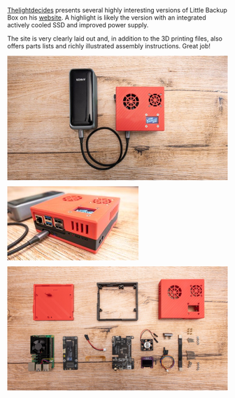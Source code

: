 
[Thelightdecides](https://github.com/thelightdecides) presents several highly interesting versions of Little Backup Box on his [website](https://www.thelightdecides.com/travel-photography-blog/little-backup-box-simple-reliable-backup). A highlight is likely the version with an integrated actively cooled SSD and improved power supply.

The site is very clearly laid out and, in addition to the 3D printing files, also offers parts lists and richly illustrated assembly instructions. Great job!

<img src="https://github.com/outdoorbits/case-for-little-backup-box/blob/main/Raspberry_Pi_5_SSD/images/little_backup_box_raspberry_finished_top.jpg"  align="left" title="Housing for Raspberry Pi 5, SSD included"><BR CLEAR="all">

<img src="https://github.com/outdoorbits/case-for-little-backup-box/blob/main/Raspberry_Pi_5_SSD/images/little_backup_box_raspberry_finished.jpg"  align="left" title="Housing for Raspberry Pi 5, SSD included"><BR CLEAR="all">

<img src="https://github.com/outdoorbits/case-for-little-backup-box/blob/main/Raspberry_Pi_5_SSD/images/little_backup_box_raspberry_parts.jpg"  align="left" title="Housing for Raspberry Pi 5, SSD included"><BR CLEAR="all">
